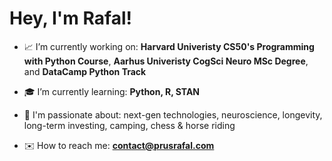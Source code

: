 <h1 ">Hey, I'm Rafal!</h1>

- 📈 I’m currently working on: **Harvard Univeristy CS50's Programming with Python Course**, **Aarhus Univeristy CogSci Neuro MSc Degree**, and **DataCamp Python Track**

- 🎓 I’m currently learning: **Python, R, STAN**

- 💭 I'm passionate about: next-gen technologies, neuroscience, longevity, long-term investing, camping, chess & horse riding

- ✉️ How to reach me: **contact@prusrafal.com**
